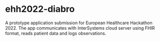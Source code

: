 # ehh2022-diabro
A prototype application submission for European Healthcare Hackathon 2022. The app communicates with InterSystems cloud server using FHIR format, reads patient data and logs observations.
